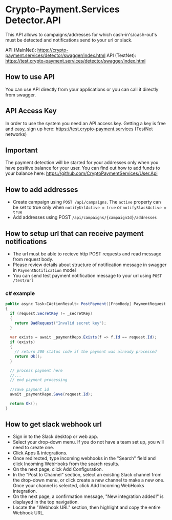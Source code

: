 # Crypto-Payment.Services Detector.API
This API allows to campaigns/addresses for which cash-in's/cash-out's must be detected and notifications send to your url or slack.

API (MainNet): https://crypto-payment.services/detector/swagger/index.html
API (TestNet): https://test.crypto-payment.services/detector/swagger/index.html

## How to use API
You can use API directly from your applications or you can call it directly from swagger.

## API Access Key
In order to use the system you need an API access key. Getting a key is free and easy, sign up here: https://test.crypto-payment.services (TestNet networks)

## Important
The payment detection will be started for your addresses only when you have positive balance for your user. You can find out how to add funds to your balance here: https://github.com/CryptoPaymentServices/User.Api

## How to add addresses
- Create campaign using `POST /api/campaigns`. The `active` property can be set to true only when `notifyUrlActive = true` or `notifySlackActive = true`
- Add addresses using POST `/api/campaigns/{campaignId}/addresses`

## How to setup url that can receive payment notifications
- The url must be able to recieve http POST requests and read message from request body.
- Please review details about structure of notification message in swagger in `PaymentNotification` model
- You can send test payment notification message to your url using `POST /test/url`

### c# example

```c#
public async Task<IActionResult> PostPayment([FromBody] PaymentRequest request)
{
  if (request.SecretKey != _secretKey)
  {
    return BadRequest("Invalid secret key");
  }
  
  var exists = await _paymentRepo.Exists(f => f.Id == request.Id);
  if (exists)
  {
    // return 200 status code if the payment was already processed
    return Ok();
  }

  // process payment here
  //...
  // end payment processing
  
  //save payment id
  await _paymentRepo.Save(request.Id);

  return Ok();
}
```

## How to get slack webhook url
- Sign in to the Slack desktop or web app.
- Select your <team name> drop-down menu. If you do not have a team set up, you will need to create one.
- Click Apps & integrations.
- Once redirected, type incoming webhooks in the "Search" field and click Incoming WebHooks from the search results.
- On the next page, click Add Configuration.
- In the "Post to Channel" section, select an existing Slack channel from the drop-down menu, or click create a new channel to make a new one. Once your channel is selected, click Add Incoming WebHooks integration.
- On the next page, a confirmation message, "New integration added!" is displayed in the top navigation.
- Locate the "Webhook URL" section, then highlight and copy the entire Webhook URL.

